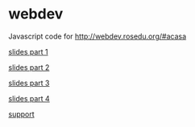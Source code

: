 webdev
======

Javascript code for http://webdev.rosedu.org/#acasa


[slides part 1](https://docs.google.com/presentation/d/1eoMVwkrh_lLr6Go2NfEw3NuHf--j6TNtrEKd3IBPsag/edit#slide=id.g11e5bfdb0_044)

[slides part 2](https://docs.google.com/presentation/d/1nhJAPShSgge51lGqfYKPB2XwMHtCkgb4s7osGbFv9kI/edit#slide=id.g122a24944_058)

[slides part 3](https://docs.google.com/presentation/d/1V7WkDKLGKVxz_6qwKtFljqFJfoQE9omYcJOW4MI9brY/edit?usp=sharing)

[slides part 4](https://docs.google.com/presentation/d/1_5lbNuBK3P5BnFkRiFexLED9YrUOr6HETz5BMVQmU3M/edit?usp=sharing)



[support](https://docs.google.com/document/d/1kgW6g1nsvsZXAOtl_xH-0Ub6VAvq42wq7eREN9Jmf5U/edit#)
